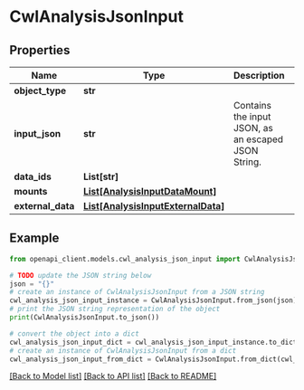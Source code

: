 # CwlAnalysisJsonInput


## Properties

Name | Type | Description | Notes
------------ | ------------- | ------------- | -------------
**object_type** | **str** |  | 
**input_json** | **str** | Contains the input JSON, as an escaped JSON String. | 
**data_ids** | **List[str]** |  | [optional] 
**mounts** | [**List[AnalysisInputDataMount]**](AnalysisInputDataMount.md) |  | [optional] 
**external_data** | [**List[AnalysisInputExternalData]**](AnalysisInputExternalData.md) |  | [optional] 

## Example

```python
from openapi_client.models.cwl_analysis_json_input import CwlAnalysisJsonInput

# TODO update the JSON string below
json = "{}"
# create an instance of CwlAnalysisJsonInput from a JSON string
cwl_analysis_json_input_instance = CwlAnalysisJsonInput.from_json(json)
# print the JSON string representation of the object
print(CwlAnalysisJsonInput.to_json())

# convert the object into a dict
cwl_analysis_json_input_dict = cwl_analysis_json_input_instance.to_dict()
# create an instance of CwlAnalysisJsonInput from a dict
cwl_analysis_json_input_from_dict = CwlAnalysisJsonInput.from_dict(cwl_analysis_json_input_dict)
```
[[Back to Model list]](../README.md#documentation-for-models) [[Back to API list]](../README.md#documentation-for-api-endpoints) [[Back to README]](../README.md)


